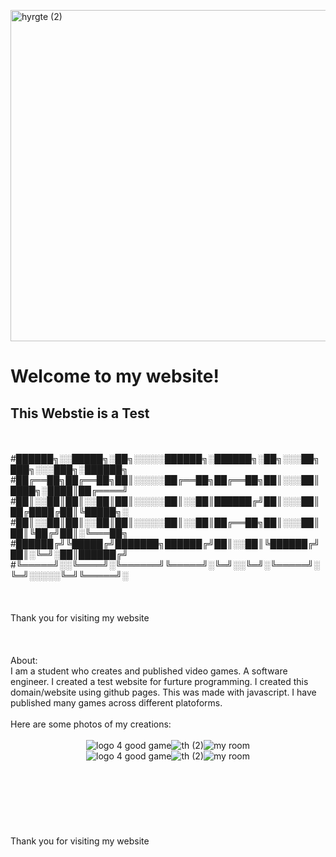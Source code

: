 <img width="530" alt="hyrgte (2)" src="https://github.com/doldrumszz/doldrums.me/assets/125189307/bc3830d1-1ded-4c84-b821-fd96671da7b2"><link rel="icon" href="{{ site.baseurl }}/public/favicon.ico" type="image/x-icon"/>


# **Welcome to my website!**
## This Webstie is a Test
<br />
<br />
#██████╗░░█████╗░██╗░░░░░██████╗░██████╗░██╗░░░██╗███╗░░░███╗░██████╗
#██╔══██╗██╔══██╗██║░░░░░██╔══██╗██╔══██╗██║░░░██║████╗░████║██╔════╝
#██║░░██║██║░░██║██║░░░░░██║░░██║██████╔╝██║░░░██║██╔████╔██║╚█████╗░
#██║░░██║██║░░██║██║░░░░░██║░░██║██╔══██╗██║░░░██║██║╚██╔╝██║░╚═══██╗
#██████╔╝╚█████╔╝███████╗██████╔╝██║░░██║╚██████╔╝██║░╚═╝░██║██████╔╝
#╚═════╝░░╚════╝░╚══════╝╚═════╝░╚═╝░░╚═╝░╚═════╝░╚═╝░░░░░╚═╝╚═════╝░
<br />
<br />
<br />
<br />
Thank you for visiting my website
<br />
<br />
</script>
<br />
<br />
About:
<br />
I am a student who creates and published video games. A software engineer. I created a test website for furture programming. I created this domain/website using github pages. This was made with javascript. I have published many games across different platoforms.
<br />
<br />
Here are some photos of my creations:
<br />
<br />
<style>
    .image-row {
        display: flex;
        flex-direction: row;
        justify-content: center;
        align-items: center;
    }

    .image-row img {
        margin: 10px;
        width: 200px;
    }
</style>

<div class="image-row">
    <img alt="logo 4 good game" src="https://user-images.githubusercontent.com/125189307/229464201-1a753459-1f34-4d47-95f6-9c5a55191937.PNG">
    <img alt="th (2)" src="https://user-images.githubusercontent.com/125189307/229464301-aa91a037-d4c2-4b2c-b857-6323902e66fb.PNG">
    <img alt="my room" src="https://user-images.githubusercontent.com/125189307/229464582-6b47ad20-0f9d-44b4-91be-5ab497170fd0.png">
</div>

<div class="image-row">
    <img alt="logo 4 good game" src="https://github.com/doldrumszz/doldrums.me/assets/125189307/c961d31d-f333-49b3-aef1-ee315b145450">
    <img alt="th (2)" src="https://github.com/doldrumszz/doldrums.me/assets/125189307/fe86cd46-dd88-4a12-8bf0-487963a70f6f">
    <img alt="my room" src="https://github.com/doldrumszz/doldrums.me/assets/125189307/c9ba33a0-eb12-4bd5-83c4-1ff18192af84">
</div>
<br />
<br />
<br />
<br />
<br />
<br />
<br />
Thank you for visiting my website
<br />
<br />


